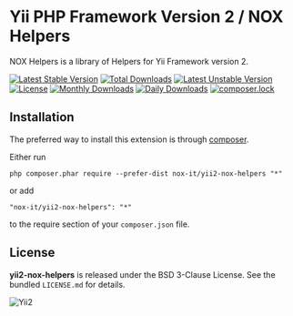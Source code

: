Yii PHP Framework Version 2 / NOX Helpers
=========================================

NOX Helpers is a library of Helpers for Yii Framework version 2.

[![Latest Stable Version](https://poser.pugx.org/nox-it/yii2-nox-helpers/v/stable)](https://packagist.org/packages/nox-it/yii2-nox-helpers)
[![Total Downloads](https://poser.pugx.org/nox-it/yii2-nox-helpers/downloads)](https://packagist.org/packages/nox-it/yii2-nox-helpers)
[![Latest Unstable Version](https://poser.pugx.org/nox-it/yii2-nox-helpers/v/unstable)](https://packagist.org/packages/nox-it/yii2-nox-helpers)
[![License](https://poser.pugx.org/nox-it/yii2-nox-helpers/license)](https://packagist.org/packages/nox-it/yii2-nox-helpers)
[![Monthly Downloads](https://poser.pugx.org/nox-it/yii2-nox-helpers/d/monthly)](https://packagist.org/packages/nox-it/yii2-nox-helpers)
[![Daily Downloads](https://poser.pugx.org/nox-it/yii2-nox-helpers/d/daily)](https://packagist.org/packages/nox-it/yii2-nox-helpers)
[![composer.lock](https://poser.pugx.org/nox-it/yii2-nox-helpers/composerlock)](https://packagist.org/packages/nox-it/yii2-nox-helpers)

## Installation

The preferred way to install this extension is through [composer](http://getcomposer.org/download/).

Either run

```
php composer.phar require --prefer-dist nox-it/yii2-nox-helpers "*"
```

or add

```
"nox-it/yii2-nox-helpers": "*"
```

to the require section of your `composer.json` file.

## License

**yii2-nox-helpers** is released under the BSD 3-Clause License. See the bundled `LICENSE.md` for details.

![Yii2](https://img.shields.io/badge/Powered_by-Yii_Framework-green.svg?style=flat)
